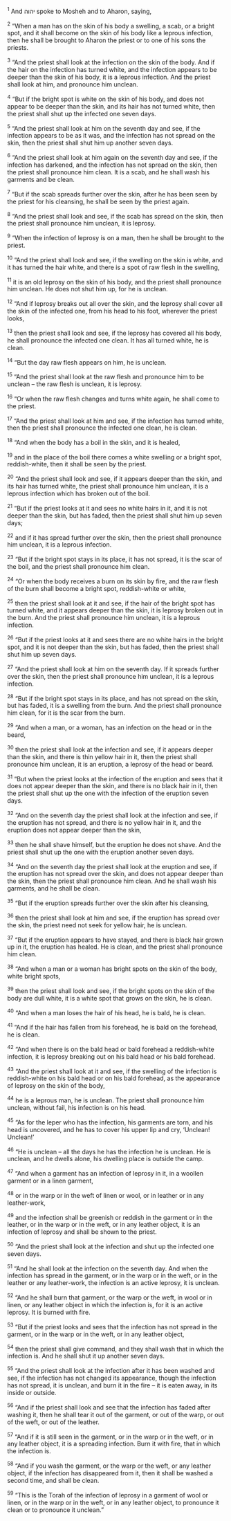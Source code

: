 <sup>1</sup> And יהוה spoke to Mosheh and to Aharon, saying,

<sup>2</sup> “When a man has on the skin of his body a swelling, a scab, or a bright spot, and it shall become on the skin of his body like a leprous infection, then he shall be brought to Aharon the priest or to one of his sons the priests.

<sup>3</sup> “And the priest shall look at the infection on the skin of the body. And if the hair on the infection has turned white, and the infection appears to be deeper than the skin of his body, it is a leprous infection. And the priest shall look at him, and pronounce him unclean.

<sup>4</sup> “But if the bright spot is white on the skin of his body, and does not appear to be deeper than the skin, and its hair has not turned white, then the priest shall shut up the infected one seven days.

<sup>5</sup> “And the priest shall look at him on the seventh day and see, if the infection appears to be as it was, and the infection has not spread on the skin, then the priest shall shut him up another seven days.

<sup>6</sup> “And the priest shall look at him again on the seventh day and see, if the infection has darkened, and the infection has not spread on the skin, then the priest shall pronounce him clean. It is a scab, and he shall wash his garments and be clean.

<sup>7</sup> “But if the scab spreads further over the skin, after he has been seen by the priest for his cleansing, he shall be seen by the priest again.

<sup>8</sup> “And the priest shall look and see, if the scab has spread on the skin, then the priest shall pronounce him unclean, it is leprosy.

<sup>9</sup> “When the infection of leprosy is on a man, then he shall be brought to the priest.

<sup>10</sup> “And the priest shall look and see, if the swelling on the skin is white, and it has turned the hair white, and there is a spot of raw flesh in the swelling,

<sup>11</sup> it is an old leprosy on the skin of his body, and the priest shall pronounce him unclean. He does not shut him up, for he is unclean.

<sup>12</sup> “And if leprosy breaks out all over the skin, and the leprosy shall cover all the skin of the infected one, from his head to his foot, wherever the priest looks,

<sup>13</sup> then the priest shall look and see, if the leprosy has covered all his body, he shall pronounce the infected one clean. It has all turned white, he is clean.

<sup>14</sup> “But the day raw flesh appears on him, he is unclean.

<sup>15</sup> “And the priest shall look at the raw flesh and pronounce him to be unclean – the raw flesh is unclean, it is leprosy.

<sup>16</sup> “Or when the raw flesh changes and turns white again, he shall come to the priest.

<sup>17</sup> “And the priest shall look at him and see, if the infection has turned white, then the priest shall pronounce the infected one clean, he is clean.

<sup>18</sup> “And when the body has a boil in the skin, and it is healed,

<sup>19</sup> and in the place of the boil there comes a white swelling or a bright spot, reddish-white, then it shall be seen by the priest.

<sup>20</sup> “And the priest shall look and see, if it appears deeper than the skin, and its hair has turned white, the priest shall pronounce him unclean, it is a leprous infection which has broken out of the boil.

<sup>21</sup> “But if the priest looks at it and sees no white hairs in it, and it is not deeper than the skin, but has faded, then the priest shall shut him up seven days;

<sup>22</sup> and if it has spread further over the skin, then the priest shall pronounce him unclean, it is a leprous infection.

<sup>23</sup> “But if the bright spot stays in its place, it has not spread, it is the scar of the boil, and the priest shall pronounce him clean.

<sup>24</sup> “Or when the body receives a burn on its skin by fire, and the raw flesh of the burn shall become a bright spot, reddish-white or white,

<sup>25</sup> then the priest shall look at it and see, if the hair of the bright spot has turned white, and it appears deeper than the skin, it is leprosy broken out in the burn. And the priest shall pronounce him unclean, it is a leprous infection.

<sup>26</sup> “But if the priest looks at it and sees there are no white hairs in the bright spot, and it is not deeper than the skin, but has faded, then the priest shall shut him up seven days.

<sup>27</sup> “And the priest shall look at him on the seventh day. If it spreads further over the skin, then the priest shall pronounce him unclean, it is a leprous infection.

<sup>28</sup> “But if the bright spot stays in its place, and has not spread on the skin, but has faded, it is a swelling from the burn. And the priest shall pronounce him clean, for it is the scar from the burn.

<sup>29</sup> “And when a man, or a woman, has an infection on the head or in the beard,

<sup>30</sup> then the priest shall look at the infection and see, if it appears deeper than the skin, and there is thin yellow hair in it, then the priest shall pronounce him unclean, it is an eruption, a leprosy of the head or beard.

<sup>31</sup> “But when the priest looks at the infection of the eruption and sees that it does not appear deeper than the skin, and there is no black hair in it, then the priest shall shut up the one with the infection of the eruption seven days.

<sup>32</sup> “And on the seventh day the priest shall look at the infection and see, if the eruption has not spread, and there is no yellow hair in it, and the eruption does not appear deeper than the skin,

<sup>33</sup> then he shall shave himself, but the eruption he does not shave. And the priest shall shut up the one with the eruption another seven days.

<sup>34</sup> “And on the seventh day the priest shall look at the eruption and see, if the eruption has not spread over the skin, and does not appear deeper than the skin, then the priest shall pronounce him clean. And he shall wash his garments, and he shall be clean.

<sup>35</sup> “But if the eruption spreads further over the skin after his cleansing,

<sup>36</sup> then the priest shall look at him and see, if the eruption has spread over the skin, the priest need not seek for yellow hair, he is unclean.

<sup>37</sup> “But if the eruption appears to have stayed, and there is black hair grown up in it, the eruption has healed. He is clean, and the priest shall pronounce him clean.

<sup>38</sup> “And when a man or a woman has bright spots on the skin of the body, white bright spots,

<sup>39</sup> then the priest shall look and see, if the bright spots on the skin of the body are dull white, it is a white spot that grows on the skin, he is clean.

<sup>40</sup> “And when a man loses the hair of his head, he is bald, he is clean.

<sup>41</sup> “And if the hair has fallen from his forehead, he is bald on the forehead, he is clean.

<sup>42</sup> “And when there is on the bald head or bald forehead a reddish-white infection, it is leprosy breaking out on his bald head or his bald forehead.

<sup>43</sup> “And the priest shall look at it and see, if the swelling of the infection is reddish-white on his bald head or on his bald forehead, as the appearance of leprosy on the skin of the body,

<sup>44</sup> he is a leprous man, he is unclean. The priest shall pronounce him unclean, without fail, his infection is on his head.

<sup>45</sup> “As for the leper who has the infection, his garments are torn, and his head is uncovered, and he has to cover his upper lip and cry, ‘Unclean! Unclean!’

<sup>46</sup> “He is unclean – all the days he has the infection he is unclean. He is unclean, and he dwells alone, his dwelling place is outside the camp.

<sup>47</sup> “And when a garment has an infection of leprosy in it, in a woollen garment or in a linen garment,

<sup>48</sup> or in the warp or in the weft of linen or wool, or in leather or in any leather-work,

<sup>49</sup> and the infection shall be greenish or reddish in the garment or in the leather, or in the warp or in the weft, or in any leather object, it is an infection of leprosy and shall be shown to the priest.

<sup>50</sup> “And the priest shall look at the infection and shut up the infected one seven days.

<sup>51</sup> “And he shall look at the infection on the seventh day. And when the infection has spread in the garment, or in the warp or in the weft, or in the leather or any leather-work, the infection is an active leprosy, it is unclean.

<sup>52</sup> “And he shall burn that garment, or the warp or the weft, in wool or in linen, or any leather object in which the infection is, for it is an active leprosy. It is burned with fire.

<sup>53</sup> “But if the priest looks and sees that the infection has not spread in the garment, or in the warp or in the weft, or in any leather object,

<sup>54</sup> then the priest shall give command, and they shall wash that in which the infection is. And he shall shut it up another seven days.

<sup>55</sup> “And the priest shall look at the infection after it has been washed and see, if the infection has not changed its appearance, though the infection has not spread, it is unclean, and burn it in the fire – it is eaten away, in its inside or outside.

<sup>56</sup> “And if the priest shall look and see that the infection has faded after washing it, then he shall tear it out of the garment, or out of the warp, or out of the weft, or out of the leather.

<sup>57</sup> “And if it is still seen in the garment, or in the warp or in the weft, or in any leather object, it is a spreading infection. Burn it with fire, that in which the infection is.

<sup>58</sup> “And if you wash the garment, or the warp or the weft, or any leather object, if the infection has disappeared from it, then it shall be washed a second time, and shall be clean.

<sup>59</sup> “This is the Torah of the infection of leprosy in a garment of wool or linen, or in the warp or in the weft, or in any leather object, to pronounce it clean or to pronounce it unclean.”

